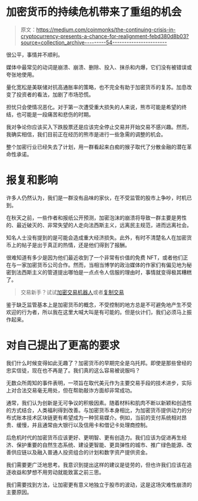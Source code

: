 # 加密货币的持续危机带来了重组的机会

> 原文：<https://medium.com/coinmonks/the-continuing-crisis-in-cryptocurrency-presents-a-chance-for-realignment-febd380d8b03?source=collection_archive---------54----------------------->

很公平，事情并不顺利。

媒体中最常见的动词是崩溃、崩溃、删除、投入、抹杀和内爆，它们没有被错误或夸张地使用。

量化宽松是美联储对抗高通胀率的策略，也不完全有助于加密货币的复苏。加息改变了投资者的看法，加剧了市场恐慌。

担忧只会使情况恶化。对于第一次遭受重大损失的人来说，熊市可能是希望的终结，也可能是一段痛苦和悲伤的时期。

我对争论你应该买入下跌股票还是应该完全停止交易并开始交易不感兴趣。然而，我确实相信，我们目前正在经历的熊市是进行一些急需的调整的机会。

整个加密行业已经失去了计划，用一群看起来白痴的猴子取代了分散金融的潜在革命性承诺。

# 报复和影响

许多人仍然认为，我们是一群没有品味的家伙，在不受监管的股市上争吵，时机已到。

在秋天之前，一些作者和报纸公开预测，加密泡沫的崩溃将导致一群主要是男性的、最近破灭的、非常失望的人走向法西斯主义，远离民主规范，进而远离社会。

知名人士没有提到的是可能会造成重大经济损失。此外，有时不清楚名人在加密货币上的帖子是出于真正的热情，还是他们得到了报酬。

很难知道有多少是因为他们最近收到了一个非常有价值的免费 NFT，或者他们正在与一家加密货币公司合作。然而，当相当博学的政治媒体的作家们有偏见地为秘密到法西斯主义的管道提出哪怕是一点点令人信服的理由时，事情就变得极其糟糕了。

> 交易新手？试试[加密交易机器人](/coinmonks/crypto-trading-bot-c2ffce8acb2a)或者[复制交易](/coinmonks/top-10-crypto-copy-trading-platforms-for-beginners-d0c37c7d698c)

鉴于缺乏监管基本上是加密货币的概念，不受控制的地方总是不可避免地产生不受欢迎的行为者，所以我在这里大喊大叫是有可能的。但是伙计们，我们必须马上振作起来。

# 对自己提出了更高的要求

我们什么时候变得如此无趣了？加密货币的早期完全是乌托邦。即使是那些曾经的忠实信徒，现在也不再是了。我们真的这么容易被说服吗？

无数众所周知的事件表明，一项旨在取代美元作为主要交易手段的技术进步，实际上对合法交易毫无用处，但在帮助敲诈方面却非常成功。

通常，我们认为创新是无可争议的积极因素。随着材料和肌肉不断以新颖和创造性的方式结合，人类福利得到改善。与加密货币本身相比，为加密货币提供动力的分布式账本技术区块链更有希望成为一种贸易媒介。例如，当前的支付系统相对昂贵、缓慢，并且通常由大银行以及信用卡和借记卡处理商控制。

后危机时代的加密货币应该更好、更明智、更有创造力。我们应该为促进再生经济、保护重要的自然生态系统、建设更智能、更具弹性的城市、推广绿色能源、改善供应链以及融入普通人投资组合的计划和数字资产提供资金。

我们需要更广泛地思考。我意识到提出这样的建议是徒劳的，但也许我们应该在追逐收益和梦想不用劳动就能致富之前三思。

我们需要找到方法，让加密更有意义地独立于股市的波动，这是这场灾难性崩溃的主要原因。